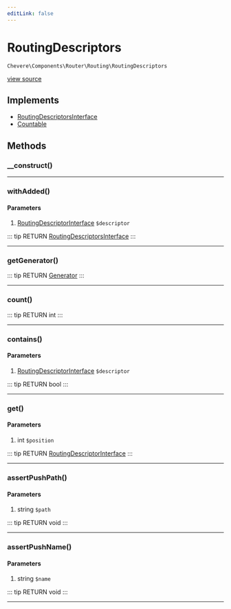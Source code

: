 ```yaml
---
editLink: false
---
```


# RoutingDescriptors

`Chevere\Components\Router\Routing\RoutingDescriptors`

[view source](https://github.com/chevere/chevere/blob/master/src/Chevere/Components/Router/Routing/RoutingDescriptors.php)

## Implements

- [RoutingDescriptorsInterface](../../../Interfaces/Router/Routing/RoutingDescriptorsInterface.md)
- [Countable](https://www.php.net/manual/class.countable)

## Methods

### __construct()

---

### withAdded()

#### Parameters

1. [RoutingDescriptorInterface](../../../Interfaces/Router/Routing/RoutingDescriptorInterface.md) `$descriptor`

::: tip RETURN
[RoutingDescriptorsInterface](../../../Interfaces/Router/Routing/RoutingDescriptorsInterface.md)
:::

---

### getGenerator()

::: tip RETURN
[Generator](https://www.php.net/manual/class.generator)
:::

---

### count()

::: tip RETURN
int
:::

---

### contains()

#### Parameters

1. [RoutingDescriptorInterface](../../../Interfaces/Router/Routing/RoutingDescriptorInterface.md) `$descriptor`

::: tip RETURN
bool
:::

---

### get()

#### Parameters

1. int `$position`

::: tip RETURN
[RoutingDescriptorInterface](../../../Interfaces/Router/Routing/RoutingDescriptorInterface.md)
:::

---

### assertPushPath()

#### Parameters

1. string `$path`

::: tip RETURN
void
:::

---

### assertPushName()

#### Parameters

1. string `$name`

::: tip RETURN
void
:::

---
